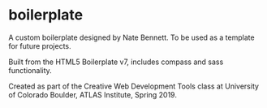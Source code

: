 # boilerplate

A custom boilerplate designed by Nate Bennett. To be used as a template for future projects.

Built from the HTML5 Boilerplate v7, includes compass and sass functionality. 

Created as part of the Creative Web Development Tools class at University of Colorado Boulder, ATLAS Institute, Spring 2019.